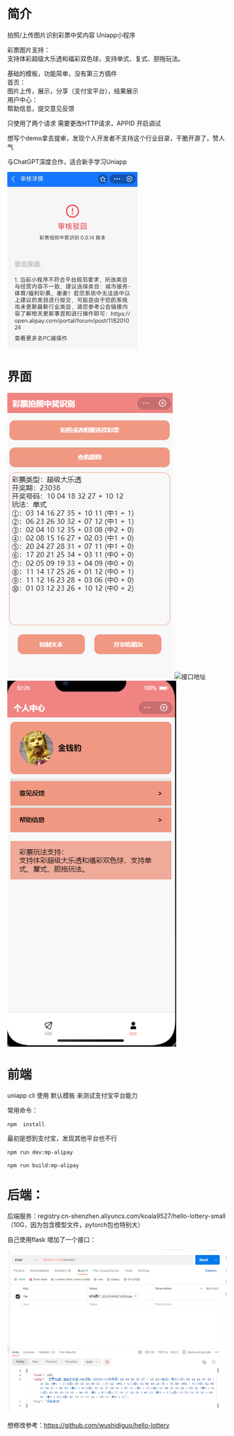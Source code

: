 
# 简介
拍照/上传图片识别彩票中奖内容 Uniapp小程序  


彩票图片支持：<br>支持体彩超级大乐透和福彩双色球，支持单式、复式、胆拖玩法。



基础的模板，功能简单，没有第三方插件   
首页：  
图片上传，展示，分享（支付宝平台），结果展示  
用户中心：  
帮助信息，提交意见反馈 
 
只使用了两个请求  需要更改HTTP请求，APPID 开启调试

想写个demo拿去提审，发现个人开发者不支持这个行业目录，干脆开源了，赞人气

与ChatGPT深度合作，适合新手学习Uniapp

![接口地址](/image/error.png)



# 界面
![接口地址](/image/index.png)
![接口地址](/image/show.png)
![接口地址](/image/home.png)

# 前端 
uniapp cli 使用 默认模板 来测试支付宝平台能力

常用命令：
```
npm  install 

```
最初是想到支付宝，发现其他平台也不行
```
npm run dev:mp-alipay

```
```
npm run build:mp-alipay
```

# 后端：


后端服务：registry.cn-shenzhen.aliyuncs.com/koala9527/hello-lottery-small  （10G，因为包含模型文件，pytorch包也特别大）  


自己使用flask 增加了一个接口：

![接口地址](postman.png)


想修改参考：https://github.com/wushidiguo/hello-lottery

